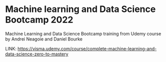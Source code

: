 # Machine learning and Data Science Bootcamp 2022
Machine Learning and Data Science Bootcamp training from Udemy course by Andrei Neagoie and Daniel Bourke

LINK: https://visma.udemy.com/course/complete-machine-learning-and-data-science-zero-to-mastery


